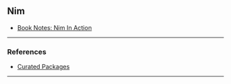 
## Nim

* [Book Notes: Nim In Action](./book--nim-in-action/README.md)

---

### References

* [Curated Packages](https://github.com/nim-lang/Nim/wiki/Curated-Packages)

---
